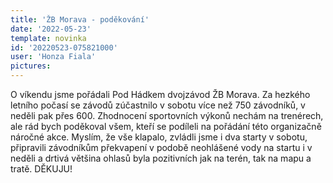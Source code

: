 ```yaml
---
title: 'ŽB Morava - poděkování'
date: '2022-05-23'
template: novinka
id: '20220523-075821000'
user: 'Honza Fiala'
pictures:
---
```

O víkendu jsme pořádali Pod Hádkem dvojzávod ŽB Morava.
Za hezkého letního počasí se závodů zúčastnilo v sobotu více než 750 závodníků, v neděli pak přes 600.
Zhodnocení sportovních výkonů nechám na trenérech, ale rád bych poděkoval všem, kteří se podíleli na pořádání této organizačně náročné akce. Myslím, že vše klapalo, zvládli jsme i dva starty v sobotu, připravili závodníkům překvapení v podobě neohlášené vody na startu i v neděli a drtivá většina ohlasů byla pozitivních jak na terén, tak na mapu a tratě.
DĚKUJU!
